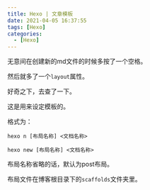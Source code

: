 ```yaml
---
title: Hexo | 文章模板
date: 2021-04-05 16:37:55
tags: [Hexo]
categories: 
  - [Hexo]
---
```


无意间在创建新的md文件的时候多按了一个空格。

<!-- more -->

然后就多了一个`layout`属性。

好奇之下，去查了一下。

这是用来设定模板的。

格式为：

```
hexo n [布局名称] <文档名称>

hexo new [布局名称] <文档名称>
```

布局名称省略的话，默认为post布局。

布局文件在博客根目录下的`scaffolds`文件夹里。